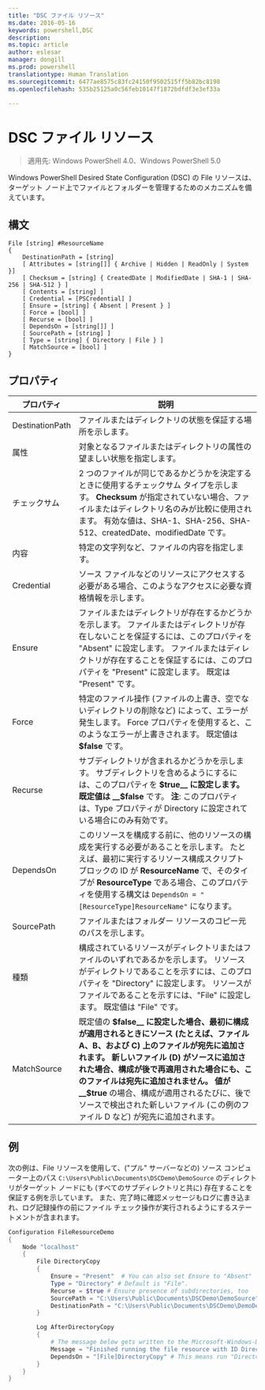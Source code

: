 ```yaml
---
title: "DSC ファイル リソース"
ms.date: 2016-05-16
keywords: powershell,DSC
description: 
ms.topic: article
author: eslesar
manager: dongill
ms.prod: powershell
translationtype: Human Translation
ms.sourcegitcommit: 6477ae8575c83fc24150f9502515ff5b82bc8198
ms.openlocfilehash: 535b25125a0c56feb10147f1872bdfdf3e3ef33a

---
```


# DSC ファイル リソース

> 適用先: Windows PowerShell 4.0、Windows PowerShell 5.0

Windows PowerShell Desired State Configuration (DSC) の File リソースは、ターゲット ノード上でファイルとフォルダーを管理するためのメカニズムを備えています。

## 構文
```
File [string] #ResourceName
{
    DestinationPath = [string]
    [ Attributes = [string[]] { Archive | Hidden | ReadOnly | System }]
    [ Checksum = [string] { CreatedDate | ModifiedDate | SHA-1 | SHA-256 | SHA-512 } ]
    [ Contents = [string] ]
    [ Credential = [PSCredential] ]
    [ Ensure = [string] { Absent | Present } ] 
    [ Force = [bool] ]
    [ Recurse = [bool] ]
    [ DependsOn = [string[]] ]
    [ SourcePath = [string] ]
    [ Type = [string] { Directory | File } ] 
    [ MatchSource = [bool] ]
}
```

## プロパティ

|  プロパティ  |  説明   | 
|---|---| 
| DestinationPath| ファイルまたはディレクトリの状態を保証する場所を示します。| 
| 属性| 対象となるファイルまたはディレクトリの属性の望ましい状態を指定します。| 
| チェックサム| 2 つのファイルが同じであるかどうかを決定するときに使用するチェックサム タイプを示します。 __Checksum__ が指定されていない場合、ファイルまたはディレクトリ名のみが比較に使用されます。 有効な値は、SHA-1、SHA-256、SHA-512、createdDate、modifiedDate です。| 
| 内容| 特定の文字列など、ファイルの内容を指定します。| 
| Credential| ソース ファイルなどのリソースにアクセスする必要がある場合、このようなアクセスに必要な資格情報を示します。| 
| Ensure| ファイルまたはディレクトリが存在するかどうかを示します。 ファイルまたはディレクトリが存在しないことを保証するには、このプロパティを "Absent" に設定します。 ファイルまたはディレクトリが存在することを保証するには、このプロパティを "Present" に設定します。 既定は "Present" です。| 
| Force| 特定のファイル操作 (ファイルの上書き、空でないディレクトリの削除など) によって、エラーが発生します。 Force プロパティを使用すると、このようなエラーが上書きされます。 既定値は __$false__ です。| 
| Recurse| サブディレクトリが含まれるかどうかを示します。 サブディレクトリを含めるようにするには、このプロパティを __$true__ に設定します。 既定値は __$false__ です。 **注**: このプロパティは、Type プロパティが Directory に設定されている場合にのみ有効です。| 
| DependsOn | このリソースを構成する前に、他のリソースの構成を実行する必要があることを示します。 たとえば、最初に実行するリソース構成スクリプト ブロックの ID が __ResourceName__ で、そのタイプが __ResourceType__ である場合、このプロパティを使用する構文は `DependsOn = "[ResourceType]ResourceName"` になります。| 
| SourcePath| ファイルまたはフォルダー リソースのコピー元のパスを示します。| 
| 種類| 構成されているリソースがディレクトリまたはファイルのいずれであるかを示します。 リソースがディレクトリであることを示すには、このプロパティを "Directory" に設定します。 リソースがファイルであることを示すには、"File" に設定します。 既定値は "File" です。| 
| MatchSource| 既定値の __$false__ に設定した場合、最初に構成が適用されるときにソース (たとえば、ファイル A、B、および C) 上のファイルが宛先に追加されます。 新しいファイル (D) がソースに追加された場合、構成が後で再適用された場合にも、このファイルは宛先に追加されません。 値が __$true__ の場合、構成が適用されるたびに、後でソースで検出された新しいファイル (この例のファイル D など) が宛先に追加されます。| 

## 例

次の例は、File リソースを使用して、("プル" サーバーなどの) ソース コンピューター上のパス `C:\Users\Public\Documents\DSCDemo\DemoSource` のディレクトリがターゲット ノードにも (すべてのサブディレクトリと共に) 存在することを保証する例を示しています。 また、完了時に確認メッセージもログに書き込まれ、ログ記録操作の前にファイル チェック操作が実行されるようにするステートメントが含まれます。

```powershell
Configuration FileResourceDemo
{
    Node "localhost"
    {
        File DirectoryCopy
        {
            Ensure = "Present"  # You can also set Ensure to "Absent"
            Type = "Directory" # Default is "File".
            Recurse = $true # Ensure presence of subdirectories, too
            SourcePath = "C:\Users\Public\Documents\DSCDemo\DemoSource"
            DestinationPath = "C:\Users\Public\Documents\DSCDemo\DemoDestination"    
        }

        Log AfterDirectoryCopy
        {
            # The message below gets written to the Microsoft-Windows-Desired State Configuration/Analytic log
            Message = "Finished running the file resource with ID DirectoryCopy"
            DependsOn = "[File]DirectoryCopy" # This means run "DirectoryCopy" first.
        }
    }
}
```




<!--HONumber=Jun16_HO4-->



